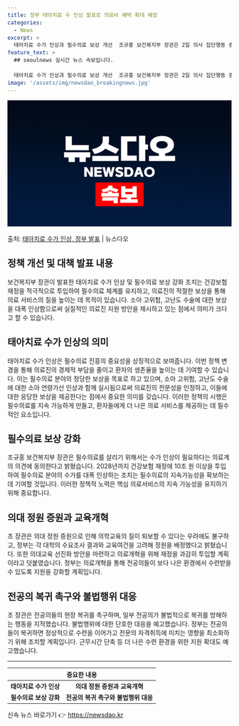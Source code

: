 ```yaml
---
title: 정부 태아치료 수 인상 발표로 의료비 혜택 확대 예정
categories:
  - News
excerpt: >
  태아치료 수가 인상과 필수의료 보상 개선  조규홍 보건복지부 장관은 2일 의사 집단행동 중앙재난안전대책본부 …
feature_text: >
  ## seoulnews 실시간 뉴스 속보입니다.

  태아치료 수가 인상과 필수의료 보상 개선  조규홍 보건복지부 장관은 2일 의사 집단행동 중앙재난안전대책본부 …
image: '/assets/img/newsdao_breakingnews.jpg'
---
```


![뉴스다오 속보](/assets/img/newsdao_breakingnews.jpg)

<p>출처: <a href="https://newsdao.kr/4557" rel="dofollow">태아치료 수가 인상, 정부 발표</a> | 뉴스다오</p>

<h2 data-ke-size="size26">정책 개선 및 대책 발표 내용</h2>
<p data-ke-size="size16">보건복지부 장관이 발표한 태아치료 수가 인상 및 필수의료 보상 강화 조치는 건강보험 재정을 적극적으로 투입하여 필수의료 체계를 유지하고, 의료진의 적절한 보상을 통해 의료 서비스의 질을 높이는 데 목적이 있습니다. 소아 고위험, 고난도 수술에 대한 보상을 대폭 인상함으로써 실질적인 의료진 지원 방안을 제시하고 있는 점에서 의미가 크다고 할 수 있습니다. </p>

<h2 data-ke-size="size26">태아치료 수가 인상의 의미</h2>
<p data-ke-size="size16">태아치료 수가 인상은 필수의료 진흥의 중요성을 상징적으로 보여줍니다. 이번 정책 변경을 통해 의료진의 경제적 부담을 줄이고 환자의 생존율을 높이는 데 기여할 수 있습니다. 이는 필수의료 분야의 정당한 보상을 목표로 하고 있으며, 소아 고위험, 고난도 수술에 대한 소아 연령가산 인상과 함께 실시됨으로써 의료진의 전문성을 인정하고, 이들에 대한 응당한 보상을 제공한다는 점에서 중요한 의미를 갖습니다. 이러한 정책의 시행은 필수의료를 지속 가능하게 만들고, 환자들에게 더 나은 의료 서비스를 제공하는 데 필수적인 요소입니다.</p>

<h2 data-ke-size="size26">필수의료 보상 강화</h2>
<p data-ke-size="size16">조규홍 보건복지부 장관은 필수의료를 살리기 위해서는 수가 인상이 필요하다는 의료계의 의견에 동의한다고 밝혔습니다. 2028년까지 건강보험 재정에 10조 원 이상을 투입하여 필수의료 분야의 수가를 대폭 인상하는 조치는 필수의료의 지속가능성을 확보하는 데 기여할 것입니다. 이러한 정책적 노력은 핵심 의료서비스의 지속 가능성을 유지하기 위해 중요합니다.</p>

<h2 data-ke-size="size26">의대 정원 증원과 교육개혁</h2>
<p data-ke-size="size16">조 장관은 의대 정원 증원으로 인해 의학교육의 질이 퇴보할 수 있다는 우려에도 불구하고, 정부는 각 대학의 수요조사 결과와 교육여건을 고려해 정원을 배정했다고 밝혔습니다. 또한 의대교육 선진화 방안을 마련하고 의료개혁을 위해 재정을 과감히 투입할 계획이라고 덧붙였습니다. 정부는 의료개혁을 통해 전공의들이 보다 나은 환경에서 수련받을 수 있도록 지원을 강화할 계획입니다.</p>

<h2 data-ke-size="size26">전공의 복귀 촉구와 불법행위 대응</h2>
<p data-ke-size="size16">조 장관은 전공의들의 현장 복귀를 촉구하며, 일부 전공의가 불법적으로 복귀를 방해하는 행동을 지적했습니다. 불법행위에 대한 단호한 대응을 예고했습니다. 정부는 전공의들이 복귀하면 정상적으로 수련을 이어가고 전문의 자격취득에 미치는 영향을 최소화하기 위해 조치할 계획입니다. 근무시간 단축 등 더 나은 수련 환경을 위한 지원 확대도 예고했습니다.</p>

<p data-ke-size="size16"></p>

<hr>

<table>
	<thead>
		<tr>
			<th colspan="2" style="text-align: center; height: 17px;"><b>중요한 내용</b></th>
		</tr>
	</thead>
	<tbody>
		<tr>
			<td style="text-align: center; height: 17px;"><b>태아치료 수가 인상</b></td>
			<td style="text-align: center; height: 17px;"><b>의대 정원 증원과 교육개혁</b></td>
		</tr>
		<tr>
			<td style="text-align: center; height: 17px;"><b>필수의료 보상 강화</b></td>
			<td style="text-align: center; height: 17px;"><b>전공의 복귀 촉구와 불법행위 대응</b></td>
		</tr>
	</tbody>
</table>
 

신속 뉴스 바로가기 👉 <a href="https://newsdao.kr" rel="dofollow">https://newsdao.kr</a>


